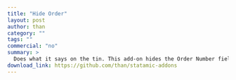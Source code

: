 ```yaml
---
title: "Hide Order"
layout: post
author: than
category: ""
tags: ""
commercial: "no"
summary: >
  Does what it says on the tin. This add-on hides the Order Number field in the entry editor.
download_link: https://github.com/than/statamic-addons
---
```

